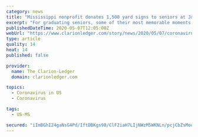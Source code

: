 ```yaml
---
category: news
title: "Mississippi nonprofit donates 1,500 yard signs to seniors at Jackson Public Schools"
excerpt: "For graduating seniors, some of their most memorable moments have been taken away due to coronavirus in Mississippi and beyond. The class of 2020 will miss proms and traditional graduations, so yard signs have become a new avenue to honor graduates."
publishedDateTime: 2020-05-07T12:05:00Z
webUrl: "https://www.clarionledger.com/story/news/2020/05/07/coronavirus-mississippi-nonprofit-donates-yard-signs-jackson-public-schools/3078038001/"
type: article
quality: 14
heat: 14
published: false

provider:
  name: The Clarion-Ledger
  domain: clarionledger.com

topics:
  - Coronavirus in US
  - Coronavirus

tags:
  - US-MS

secured: "iImBGhI24gaNsG4Pd/IftDBKgs98/ClF2iaH7LIjNWzM5WKNLn/pcjCbZsMoo8vMme2hgCLlQt4JpwPCztXPcqYjy6LkOf00EWgCUN+y9hxEBk98SviJOr6sZlpzCQahBWoi2M7pEZcBDcmYmU6JU6zrf719a2YVPzB5kZ9WNhPcdu0KTH8sx/cniSzqhWyj339d4tCJz3N8bKD5YbWcUcG4OHfc4zqxCoMmbIFiuG+GpiV8K5rQftYsKfMfp32EC8GCiBNjrUsevHEwrC2MQROPBJulrZs59TgIRc4rJVygIzG2VjAgKRCDn+rTk23yIsatR5M3muWqDxSMaFv9Q4aXGym282g54SfdOvgCmuSfzNKAmv3BGl/sm4V2xJR5wDVC07rTWYbep8NdG6zt1HnWcy1sjId2w9LCZZN8fcdDt/YbKRqeWh0XI163nwravv9dc4ZuC2d8+4mQTb1S94+ERA9VH9yMAnoujl/k+BE=;PpVWw/bCs0+mysXz2yxJ2Q=="
---
```



